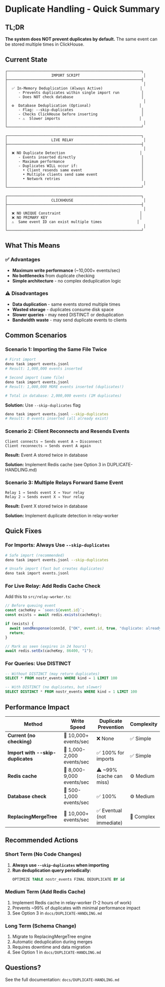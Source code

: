 # Duplicate Handling - Quick Summary

## TL;DR

**The system does NOT prevent duplicates by default.** The same event can be stored multiple times in ClickHouse.

## Current State

```
┌─────────────────────────────────────────────────────────────┐
│                    IMPORT SCRIPT                             │
├─────────────────────────────────────────────────────────────┤
│                                                              │
│  ✅ In-Memory Deduplication (Always Active)                 │
│     - Prevents duplicates within single import run          │
│     - Does NOT check database                               │
│                                                              │
│  ⚙️  Database Deduplication (Optional)                      │
│     - Flag: --skip-duplicates                               │
│     - Checks ClickHouse before inserting                    │
│     - ⚠️  Slower imports                                    │
│                                                              │
└─────────────────────────────────────────────────────────────┘

┌─────────────────────────────────────────────────────────────┐
│                    LIVE RELAY                                │
├─────────────────────────────────────────────────────────────┤
│                                                              │
│  ❌ NO Duplicate Detection                                  │
│     - Events inserted directly                              │
│     - Maximum performance                                   │
│     - Duplicates WILL occur if:                             │
│       • Client resends same event                           │
│       • Multiple clients send same event                    │
│       • Network retries                                     │
│                                                              │
└─────────────────────────────────────────────────────────────┘

┌─────────────────────────────────────────────────────────────┐
│                    CLICKHOUSE                                │
├─────────────────────────────────────────────────────────────┤
│                                                              │
│  ❌ NO UNIQUE Constraint                                    │
│  ❌ NO PRIMARY KEY                                          │
│  ⚠️  Same event ID can exist multiple times                │
│                                                              │
└─────────────────────────────────────────────────────────────┘
```

## What This Means

### ✅ Advantages
- **Maximum write performance** (~10,000+ events/sec)
- **No bottlenecks** from duplicate checking
- **Simple architecture** - no complex deduplication logic

### ⚠️ Disadvantages
- **Data duplication** - same events stored multiple times
- **Wasted storage** - duplicates consume disk space
- **Slower queries** - may need DISTINCT or deduplication
- **Bandwidth waste** - may send duplicate events to clients

## Common Scenarios

### Scenario 1: Importing the Same File Twice

```bash
# First import
deno task import events.jsonl
# Result: 1,000,000 events inserted

# Second import (same file)
deno task import events.jsonl
# Result: 1,000,000 MORE events inserted (duplicates!)

# Total in database: 2,000,000 events (1M duplicates)
```

**Solution:** Use `--skip-duplicates` flag
```bash
deno task import events.jsonl --skip-duplicates
# Result: 0 events inserted (all already exist)
```

### Scenario 2: Client Reconnects and Resends Events

```
Client connects → Sends event A → Disconnect
Client reconnects → Sends event A again
```

**Result:** Event A stored twice in database

**Solution:** Implement Redis cache (see Option 3 in DUPLICATE-HANDLING.md)

### Scenario 3: Multiple Relays Forward Same Event

```
Relay 1 → Sends event X → Your relay
Relay 2 → Sends event X → Your relay
```

**Result:** Event X stored twice in database

**Solution:** Implement duplicate detection in relay-worker

## Quick Fixes

### For Imports: Always Use `--skip-duplicates`

```bash
# Safe import (recommended)
deno task import events.jsonl --skip-duplicates

# Unsafe import (fast but creates duplicates)
deno task import events.jsonl
```

### For Live Relay: Add Redis Cache Check

Add this to `src/relay-worker.ts`:

```typescript
// Before queuing event
const cacheKey = `seen:${event.id}`;
const exists = await redis.exists(cacheKey);

if (exists) {
  await sendResponse(connId, ["OK", event.id, true, "duplicate: already have this event"]);
  return;
}

// Mark as seen (expires in 24 hours)
await redis.setEx(cacheKey, 86400, "1");
```

### For Queries: Use DISTINCT

```sql
-- Without DISTINCT (may return duplicates)
SELECT * FROM nostr_events WHERE kind = 1 LIMIT 100

-- With DISTINCT (no duplicates, but slower)
SELECT DISTINCT * FROM nostr_events WHERE kind = 1 LIMIT 100
```

## Performance Impact

| Method | Write Speed | Duplicate Prevention | Complexity |
|--------|------------|---------------------|------------|
| **Current (no checking)** | 🚀 10,000+ events/sec | ❌ None | ✅ Simple |
| **Import with --skip-duplicates** | 🐌 1,000-2,000 events/sec | ✅ 100% for imports | ✅ Simple |
| **Redis cache** | 🚀 8,000-9,000 events/sec | ⚠️ ~99% (cache can miss) | ⚙️ Medium |
| **Database check** | 🐌 500-1,000 events/sec | ✅ 100% | ⚙️ Medium |
| **ReplacingMergeTree** | 🚀 10,000+ events/sec | ✅ Eventual (not immediate) | 🔧 Complex |

## Recommended Actions

### Short Term (No Code Changes)
1. **Always use `--skip-duplicates` when importing**
2. **Run deduplication query periodically:**
   ```sql
   OPTIMIZE TABLE nostr_events FINAL DEDUPLICATE BY id
   ```

### Medium Term (Add Redis Cache)
1. Implement Redis cache in relay-worker (1-2 hours of work)
2. Prevents ~99% of duplicates with minimal performance impact
3. See Option 3 in `docs/DUPLICATE-HANDLING.md`

### Long Term (Schema Change)
1. Migrate to ReplacingMergeTree engine
2. Automatic deduplication during merges
3. Requires downtime and data migration
4. See Option 1 in `docs/DUPLICATE-HANDLING.md`

## Questions?

See the full documentation: `docs/DUPLICATE-HANDLING.md`
